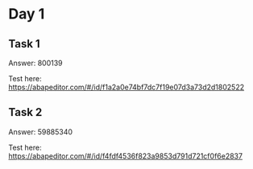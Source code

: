 # Day 1
## Task 1
Answer: 800139

Test here: https://abapeditor.com/#/id/f1a2a0e74bf7dc7f19e07d3a73d2d1802522
## Task 2
Answer: 59885340

Test here: https://abapeditor.com/#/id/f4fdf4536f823a9853d791d721cf0f6e2837
